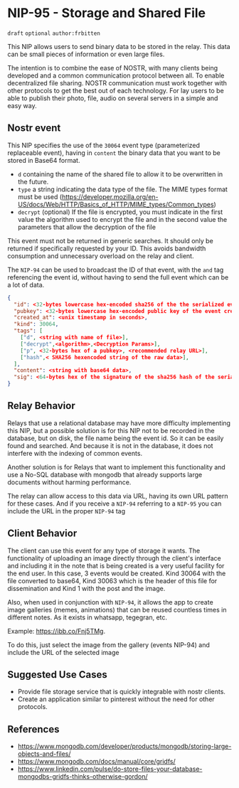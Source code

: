 NIP-95 - Storage and Shared File
======
`draft` `optional` `author:frbitten` 

This NIP allows users to send binary data to be stored in the relay. This data can be small pieces of information or even large files.

The intention is to combine the ease of NOSTR, with many clients being developed and a common communication protocol between all. To enable decentralized file sharing. NOSTR communication must work together with other protocols to get the best out of each technology. For lay users to be able to publish their photo, file, audio on several servers in a simple and easy way.

Nostr event
------------------
This NIP specifies the use of the `30064` event type (parameterized replaceable event), having in `content` the binary data that you want to be stored in Base64 format.
* `d` containing the name of the shared file to allow it to be overwritten in the future.
* `type` a string indicating the data type of the file. The MIME types format must be used (https://developer.mozilla.org/en-US/docs/Web/HTTP/Basics_of_HTTP/MIME_types/Common_types)
* `decrypt` (optional) If the file is encrypted, you must indicate in the first value the algorithm used to encrypt the file and in the second value the parameters that allow the decryption of the file

This event must not be returned in generic searches. It should only be returned if specifically requested by your ID. This avoids bandwidth consumption and unnecessary overload on the relay and client.

The `NIP-94` can be used to broadcast the ID of that event, with the ` and ` tag referencing the event id, without having to send the full event which can be a lot of data.

```json
{
  "id": <32-bytes lowercase hex-encoded sha256 of the the serialized event data>,
  "pubkey": <32-bytes lowercase hex-encoded public key of the event creator>,
  "created_at": <unix timestamp in seconds>,
  "kind": 30064,
  "tags": [
    ["d", <string with name of file>],
    ["decrypt",<algorithm>,<Decryption Params>],
    ["p", <32-bytes hex of a pubkey>, <recommended relay URL>],
    ["hash",< SHA256 hexencoded string of the raw data>],
  ],
  "content": <string with base64 data>,
  "sig": <64-bytes hex of the signature of the sha256 hash of the serialized event data, which is the same as the "id" field>
}
```

Relay Behavior
---------------
Relays that use a relational database may have more difficulty implementing this NIP, but a possible solution is for this NIP not to be recorded in the database, but on disk, the file name being the event id. So it can be easily found and searched. And because it is not in the database, it does not interfere with the indexing of common events.

Another solution is for Relays that want to implement this functionality and use a No-SQL database with mongodb that already supports large documents without harming performance.

The relay can allow access to this data via URL, having its own URL pattern for these cases. And if you receive a `NIP-94` referring to a `NIP-95` you can include the URL in the proper `NIP-94` tag

Client Behavior
---------------
The client can use this event for any type of storage it wants. The functionality of uploading an image directly through the client's interface and including it in the note that is being created is a very useful facility for the end user. In this case, 3 events would be created. Kind 30064 with the file converted to base64, Kind 30063 which is the header of this file for dissemination and Kind 1 with the post and the image.

Also, when used in conjunction with `NIP-94`, it allows the app to create image galleries (memes, animations) that can be reused countless times in different notes. As it exists in whatsapp, tegegran, etc.

Example: <https://ibb.co/Fnj5TMg>. 

To do this, just select the image from the gallery (events NIP-94) and include the URL of the selected image

Suggested Use Cases
-------------------
* Provide file storage service that is quickly integrable with nostr clients.
* Create an application similar to pinterest without the need for other protocols.

References
---------------
* https://www.mongodb.com/developer/products/mongodb/storing-large-objects-and-files/
* https://www.mongodb.com/docs/manual/core/gridfs/
* https://www.linkedin.com/pulse/do-store-files-your-database-mongodbs-gridfs-thinks-otherwise-gordon/